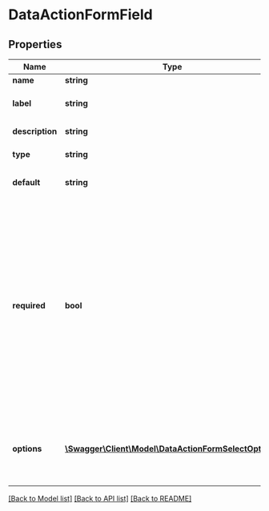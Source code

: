 # DataActionFormField

## Properties
Name | Type | Description | Notes
------------ | ------------- | ------------- | -------------
**name** | **string** | Name | [optional] 
**label** | **string** | Human-readable label | [optional] 
**description** | **string** | Description of field | [optional] 
**type** | **string** | Type of field. | [optional] 
**default** | **string** | Default value of the field. | [optional] 
**required** | **bool** | Whether or not the field is required. This is a user-interface hint. A user interface displaying this form should not submit it without a value for this field. The action server must also perform this validation. | [optional] 
**options** | [**\Swagger\Client\Model\DataActionFormSelectOption[]**](DataActionFormSelectOption.md) | If the form type is &#39;select&#39;, a list of options to be selected from. | [optional] 

[[Back to Model list]](../README.md#documentation-for-models) [[Back to API list]](../README.md#documentation-for-api-endpoints) [[Back to README]](../README.md)


